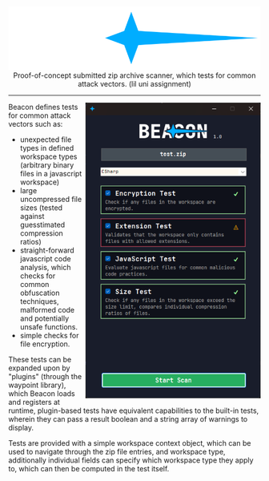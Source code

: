<p align="center">
    <img src="Resources/beacon.png" />
    <span>Proof-of-concept submitted zip archive scanner, which tests for common attack vectors. (lil uni assignment)</span>
</p>

<hr />

<img src="Resources/preview.png" align="right" width="350"  />

Beacon defines tests for common attack vectors such as:
- unexpected file types in defined workspace types (arbitrary binary files in a javascript workspace)
- large uncompressed file sizes (tested against guesstimated compression ratios)
- straight-forward javascript code analysis, which checks for common obfuscation techniques, malformed code and potentially unsafe functions.
- simple checks for file encryption.

These tests can be expanded upon by "plugins" (through the waypoint library), which Beacon loads and registers at runtime, plugin-based tests have equivalent capabilities to the built-in tests, wherein they can pass a result boolean and a string array of warnings to display.

Tests are provided with a simple workspace context object, which can be used to navigate through the zip file entries, and workspace type, additionally individual fields can specify which workspace type they apply to, which can then be computed in the test itself.